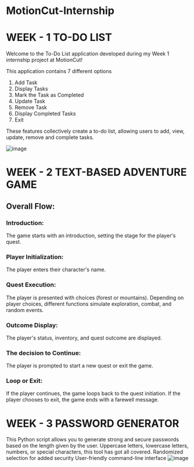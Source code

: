 # MotionCut-Internship
# WEEK - 1 TO-DO LIST
Welcome to the To-Do List application developed during my Week 1 internship project at MotionCut!

This application contains 7 different options 
1. Add Task
2. Display Tasks
3. Mark the Task as Completed
4. Update Task
5. Remove Task
6. Display Completed Tasks
7. Exit

These features collectively create a to-do list, allowing users to add, view, update, remove and complete tasks. 

![image](https://github.com/Adithi-Rudraram/MotionCut-Internship/assets/81702324/6fffc4ee-26ea-4026-b4e5-676c17653995)

# WEEK - 2 TEXT-BASED ADVENTURE GAME
## Overall Flow:
### Introduction:

The game starts with an introduction, setting the stage for the player's quest.
### Player Initialization:

The player enters their character's name.
### Quest Execution:

The player is presented with choices (forest or mountains).
Depending on player choices, different functions simulate exploration, combat, and random events.
### Outcome Display:

The player's status, inventory, and quest outcome are displayed.
### The decision to Continue:

The player is prompted to start a new quest or exit the game.
### Loop or Exit:

If the player continues, the game loops back to the quest initiation.
If the player chooses to exit, the game ends with a farewell message.


# WEEK - 3 PASSWORD GENERATOR
This Python script allows you to generate strong and secure passwords based on the length given by the user. Uppercase letters, lowercase letters, numbers, or special characters, this tool has got all covered.
Randomized selection for added security
User-friendly command-line interface
![image](https://github.com/Adithi-Rudraram/MotionCut-Internship/assets/81702324/735f6f21-fe57-4320-90d3-b9c68fe3e956)
